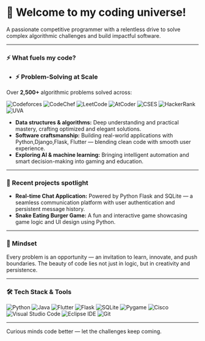# 👋 Welcome to my coding universe!

A passionate competitive programmer with a relentless drive to solve complex algorithmic challenges and build impactful software.

---

### ⚡ What fuels my code?

- ### ⚡ Problem-Solving at Scale

Over **2,500+** algorithmic problems solved across:

![Codeforces](https://img.shields.io/badge/Codeforces-1F8ACB?style=for-the-badge&logo=codeforces&logoColor=white)
![CodeChef](https://img.shields.io/badge/CodeChef-5B4638?style=for-the-badge&logo=codechef&logoColor=white)
![LeetCode](https://img.shields.io/badge/LeetCode-FFA116?style=for-the-badge&logo=leetcode&logoColor=black)
![AtCoder](https://img.shields.io/badge/AtCoder-1F8ACB?style=for-the-badge&logo=data:image/svg+xml;base64,&logoColor=white)
![CSES](https://img.shields.io/badge/CSES-005F73?style=for-the-badge&logo=cses&logoColor=white)
![HackerRank](https://img.shields.io/badge/HackerRank-2EC866?style=for-the-badge&logo=hackerrank&logoColor=white)
![UVA](https://img.shields.io/badge/UVA%20OJ-1A1A1A?style=for-the-badge&logo=code&logoColor=white)

- **Data structures & algorithms:** Deep understanding and practical mastery, crafting optimized and elegant solutions.
- **Software craftsmanship:** Building real-world applications with Python,Django,Flask, Flutter — blending clean code with smooth user experience.
- **Exploring AI & machine learning:** Bringing intelligent automation and smart decision-making into gaming and education.
  

---

### 🚀 Recent projects spotlight

- **Real-time Chat Application:** Powered by Python Flask and SQLite — a seamless communication platform with user authentication and persistent message history.
- **Snake Eating Burger Game:** A fun and interactive game showcasing game logic and UI design using Python.


---

### 🎯 Mindset

Every problem is an opportunity — an invitation to learn, innovate, and push boundaries. The beauty of code lies not just in logic, but in creativity and persistence.

---

### 🛠️ Tech Stack & Tools

![Python](https://img.shields.io/badge/Python-3776AB?style=for-the-badge&logo=python&logoColor=white)
![Java](https://img.shields.io/badge/Java-ED8B00?style=for-the-badge&logo=openjdk&logoColor=white)
![Flutter](https://img.shields.io/badge/Flutter-02569B?style=for-the-badge&logo=flutter&logoColor=white)
![Flask](https://img.shields.io/badge/Flask-000000?style=for-the-badge&logo=flask&logoColor=white)
![SQLite](https://img.shields.io/badge/SQLite-003B57?style=for-the-badge&logo=sqlite&logoColor=white)
![Pygame](https://img.shields.io/badge/Pygame-000000?style=for-the-badge&logo=pygame&logoColor=white)
![Cisco](https://img.shields.io/badge/Cisco-1BA0D7?style=for-the-badge&logo=cisco&logoColor=white)
![Visual Studio Code](https://img.shields.io/badge/VSCode-007ACC?style=for-the-badge&logo=visual-studio-code&logoColor=white)
![Eclipse IDE](https://img.shields.io/badge/Eclipse-2C2255?style=for-the-badge&logo=eclipse&logoColor=white)
![Git](https://img.shields.io/badge/Git-F05032?style=for-the-badge&logo=git&logoColor=white)


---

Curious minds code better — let the challenges keep coming.

